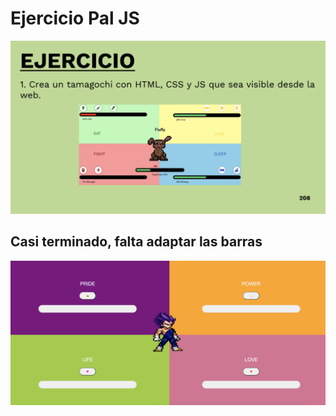 # Ejercicio Pal JS
![Ejercicio Tamagotchi JS](./img/Captura-0.png)
## Casi terminado, falta adaptar las barras
![Casi terminado](./img/Captura-1.png)